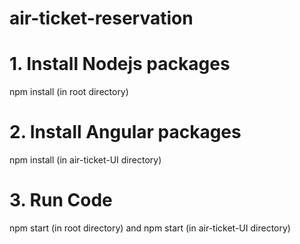 # air-ticket-reservation

# 1. Install Nodejs packages
npm install (in root directory)

# 2. Install Angular packages
npm install (in air-ticket-UI directory)

# 3. Run Code
npm start (in root directory) and 
npm start (in air-ticket-UI directory)
